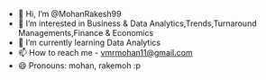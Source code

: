 - 👋 Hi, I’m @MohanRakesh99
- 👀 I’m interested in Business & Data Analytics,Trends,Turnaround Managements,Finance & Economics
- 🌱 I’m currently learning Data Analytics
- 📫 How to reach me - vmrmohan11@gmail.com
- 😄 Pronouns: mohan, rakemoh :p

<!---
MohanRakesh99/MohanRakesh99 is a ✨ special ✨ repository because its `README.md` (this file) appears on your GitHub profile.
You can click the Preview link to take a look at your changes.
--->
